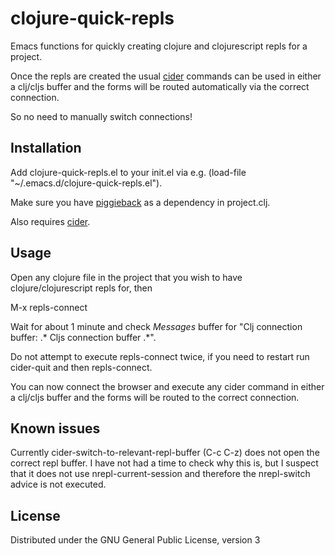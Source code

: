 clojure-quick-repls
===================

Emacs functions for quickly creating clojure and clojurescript repls for a project. 

Once the repls are created the usual [cider](https://github.com/clojure-emacs/cider) commands can be used in either a clj/cljs buffer and the forms will be routed automatically via the correct connection.

So no need to manually switch connections! 

Installation
------------

Add clojure-quick-repls.el to your init.el via e.g. (load-file "~/.emacs.d/clojure-quick-repls.el"). 

Make sure you have [piggieback](https://github.com/cemerick/piggieback) as a dependency in project.clj.

Also requires [cider](https://github.com/clojure-emacs/cider). 


Usage
-----

Open any clojure file in the project that you wish to have clojure/clojurescript repls for, then 

M-x repls-connect

Wait for about 1 minute and check *Messages* buffer for "Clj connection buffer: .\* Cljs connection buffer .\*". 

Do not attempt to execute repls-connect twice, if you need to restart run cider-quit and then repls-connect. 

You can now connect the browser and execute any cider command in either a clj/cljs buffer and the forms will be routed to the correct connection.

Known issues
------------

Currently cider-switch-to-relevant-repl-buffer (C-c C-z) does not open the correct repl buffer. I have not had a time to check why this is, but I suspect that it does not use nrepl-current-session and therefore the nrepl-switch advice is not executed.


License
-------

Distributed under the GNU General Public License, version 3
